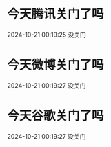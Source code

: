 # 今天腾讯关门了吗

2024-10-21 00:19:25 没关门

# 今天微博关门了吗

2024-10-21 00:19:27 没关门

# 今天谷歌关门了吗

2024-10-21 00:19:27 没关门

